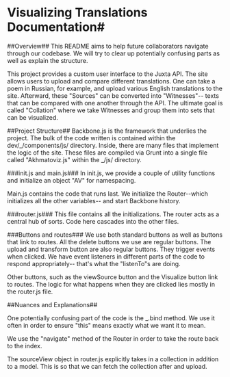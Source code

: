 # Visualizing Translations Documentation#

##Overview##
This README aims to help future collaborators navigate through our codebase.
We will try to clear up potentially confusing parts as well as explain the
structure.

This project provides a custom user interface to the Juxta API.
The site allows users to upload and compare different translations.
One can take a poem in Russian, for example, and upload various English
translations to the site. Afterward, these "Sources" can be converted into
"Witnesses"-- texts that can be compared with one another through the API.
The ultimate goal is called "Collation" where we take Witnesses and
group them into sets that can be visualized.


##Project Structure##
Backbone.js is the framework that underlies the project. The bulk of the code
written is contained within the dev/\_/components/js/ directory. Inside,
there are many files that implement the logic of the site. These files
are compiled via Grunt into a single file called "Akhmatoviz.js" within the \_/js/ directory.

###init.js and main.js###
In init.js, we provide a couple of utility functions and initialize an
object "AV" for namespacing.

Main.js contains the code that runs last. We initialize the Router--which 
initializes all the other variables-- and start Backbone history.

###router.js###
This file contains all the initializations. The router acts as a central
hub of sorts. Code here cascades into the other files.

###Buttons and routes###
We use both standard buttons as well as buttons that link to routes.
All the delete buttons we use are regular buttons. The upload and transform
button are also regular buttons. They trigger events when clicked. We have
event listeners in different parts of the code to respond appropriately--
that's what the "listenTo"s are doing.

Other buttons, such as the viewSource button and the Visualize button link
to routes. The logic for what happens when they are clicked lies mostly in
the router.js file.


##Nuances and Explanations##

One potentially confusing part of the code is the \_.bind method. We use it
often in order to ensure "this" means exactly what we want it to mean.

We use the "navigate" method of the Router in order to take the route back 
to the index.

The sourceView object in router.js explicitly takes in a collection in 
addition to a model. This is so that we can fetch the collection after
and upload.


